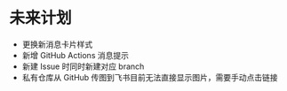 # 未来计划

- 更换新消息卡片样式
- 新增 GitHub Actions 消息提示
- 新建 Issue 时同时新建对应 branch
- 私有仓库从 GitHub 传图到飞书目前无法直接显示图片，需要手动点击链接

